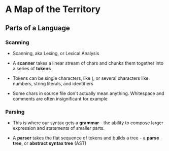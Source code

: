 # A Map of the Territory

## Parts of a Language

### Scanning

- Scanning, aka Lexing, or Lexical Analysis

- A __scanner__ takes a linear stream of chars and chunks them together into a series of __tokens__

- Tokens can be single characters, like (, or several characters like numbers, string literals, and identifiers

- Some chars in source file don't actually mean anything. Whitespace and comments are often insignificant for example


### Parsing

- This is where our syntax gets a __grammar__ - the ability to compose larger expression and statements of smaller parts.

- A __parser__ takes the flat sequence of tokens and builds a tree - a __parse tree__, or __abstract syntax tree__ (AST)

